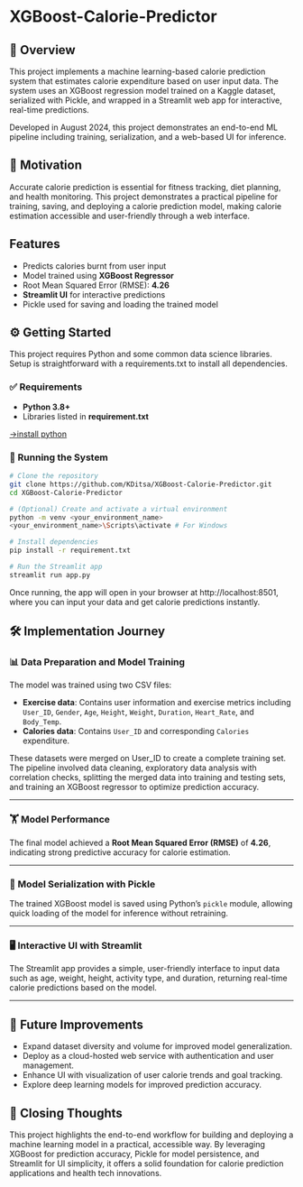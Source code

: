 # XGBoost-Calorie-Predictor
## 📘 Overview
This project implements a machine learning-based calorie prediction system that estimates calorie expenditure based on user input data. The system uses an XGBoost regression model trained on a Kaggle dataset, serialized with Pickle, and wrapped in a Streamlit web app for interactive, real-time predictions.

Developed in August 2024, this project demonstrates an end-to-end ML pipeline including training, serialization, and a web-based UI for inference.

## 🎯 Motivation
Accurate calorie prediction is essential for fitness tracking, diet planning, and health monitoring. This project demonstrates a practical pipeline for training, saving, and deploying a calorie prediction model, making calorie estimation accessible and user-friendly through a web interface.

## Features
- Predicts calories burnt from user input
- Model trained using **XGBoost Regressor**
- Root Mean Squared Error (RMSE): **4.26**
- **Streamlit UI** for interactive predictions
- Pickle used for saving and loading the trained model

## ⚙️ Getting Started

This project requires Python and some common data science libraries. Setup is straightforward with a requirements.txt to install all dependencies.

### ✅ Requirements

- **Python 3.8+**
- Libraries listed in **requirement.txt**

[->install python](https://www.python.org/downloads/)

### 🚀 Running the System

```bash
# Clone the repository
git clone https://github.com/KDitsa/XGBoost-Calorie-Predictor.git
cd XGBoost-Calorie-Predictor

# (Optional) Create and activate a virtual environment
python -m venv <your_environment_name>
<your_environment_name>\Scripts\activate # For Windows

# Install dependencies
pip install -r requirement.txt

# Run the Streamlit app
streamlit run app.py
```

Once running, the app will open in your browser at http://localhost:8501, where you can input your data and get calorie predictions instantly.

## 🛠️ Implementation Journey

### 📊 Data Preparation and Model Training

The model was trained using two CSV files:
- **Exercise data**: Contains user information and exercise metrics including `User_ID`, `Gender`, `Age`, `Height`, `Weight`, `Duration`, `Heart_Rate`, and `Body_Temp`.
- **Calories data**: Contains `User_ID` and corresponding `Calories` expenditure.

These datasets were merged on User_ID to create a complete training set. The pipeline involved data cleaning, exploratory data analysis with correlation checks, splitting the merged data into training and testing sets, and training an XGBoost regressor to optimize prediction accuracy.

---

### 🏋️ Model Performance
The final model achieved a **Root Mean Squared Error (RMSE)** of **4.26**, indicating strong predictive accuracy for calorie estimation.

---

### 💾 Model Serialization with Pickle
The trained XGBoost model is saved using Python’s `pickle` module, allowing quick loading of the model for inference without retraining.

---

### 🖥️ Interactive UI with Streamlit
The Streamlit app provides a simple, user-friendly interface to input data such as age, weight, height, activity type, and duration, returning real-time calorie predictions based on the model.

---

## 🔮 Future Improvements
- Expand dataset diversity and volume for improved model generalization.
- Deploy as a cloud-hosted web service with authentication and user management.
- Enhance UI with visualization of user calorie trends and goal tracking.
- Explore deep learning models for improved prediction accuracy.

## 📝 Closing Thoughts
This project highlights the end-to-end workflow for building and deploying a machine learning model in a practical, accessible way. By leveraging XGBoost for prediction accuracy, Pickle for model persistence, and Streamlit for UI simplicity, it offers a solid foundation for calorie prediction applications and health tech innovations.
